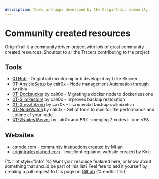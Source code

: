 ```yaml
---
description: Tools and apps developed by the OriginTrail community
---
```


# Community created resources

OriginTrail is a community driven project with lots of great community created resources. Shoutout to all the Tracers contributing to the project!

## Tools

* [OTHub](https://othub.origin-trail.network/) - OriginTrail monitoring hub developed by Luke Skinner
* [OT-AnsibleSetup](https://github.com/calr0x/OT-Ansible-Files-and-Playbooks) by calr0x - Node management Automation through Ansible
* [OT-Docksucker](https://github.com/calr0x/OT-DockSucker) by calr0x - Migrating a docker node to dockerless one
* [OT-SlimRestore](https://github.com/calr0x/OT-Slim-Restore) by calr0x - Improved backup restoration
* [OT-Smoothbrain](https://github.com/calr0x/OT-Slim-Restore) by calr0x - Incremental backup optimisation
* [OT-NodeWatch](https://github.com/calr0x/OT-NodeWatch) by calr0x - Set of tools to monitor the performance and uptime of your node
* [OT-2Nodes1Server](https://github.com/calr0x/OT-2Nodes1Server) by calr0x and BRX - merging 2 nodes in one VPS

## Websites

* [otnode.com](https://otnode.com) - community instructions created by Milian
* [origintrailexplained.com](https://origintrailexplained.info/) - excellent explainer website created by Kirk

{% hint style="info" %}
Want your resource featured here, or know about something that should be part of this list? Feel free to add it yourself by creating a pull request to this page on [Github](https://github.com/OriginTrail/dkg-docs)
{% endhint %}





